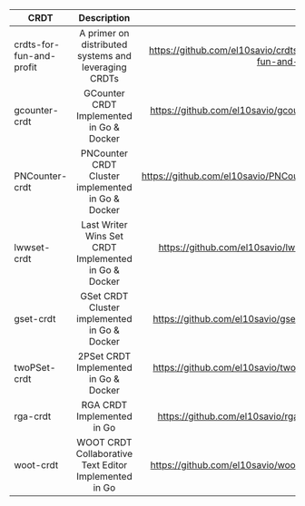 
| CRDT        | Description           | Link  |
| ------------- |:-------------:| -----:|
| crdts-for-fun-and-profit       | A primer on distributed systems and leveraging CRDTs  | https://github.com/el10savio/crdts-for-fun-and-profit |
| gcounter-crdt        | GCounter CRDT Implemented in Go & Docker   | https://github.com/el10savio/gcounter-crdt |
| PNCounter-crdt         | PNCounter CRDT Cluster implemented in Go & Docker    | https://github.com/el10savio/PNCounter-crdt |
| lwwset-crdt         | Last Writer Wins Set CRDT Implemented in Go & Docker    | https://github.com/el10savio/lwwset-crdt |
| gset-crdt         | GSet CRDT Cluster implemented in Go & Docker    | https://github.com/el10savio/gset-crdt |
| twoPSet-crdt         | 2PSet CRDT Implemented in Go & Docker    | https://github.com/el10savio/twoPSet-crdt |
| rga-crdt         |  RGA CRDT Implemented in Go   | https://github.com/el10savio/rga-crdt |
| woot-crdt         | WOOT CRDT Collaborative Text Editor Implemented in Go    | https://github.com/el10savio/woot-crdt |
